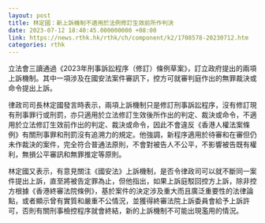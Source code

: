 ```yaml
---
layout: post
title: 林定國：新上訴機制不適用於法例修訂生效前所作判決
date: 2023-07-12 18:40:45.000000000 +08:00
link: https://news.rthk.hk/rthk/ch/component/k2/1708578-20230712.htm
categories: rthk
---
```


立法會三讀通過《2023年刑事訴訟程序（修訂）條例草案》，訂立政府提出的兩項上訴機制。其中一項涉及在國安法案件審訊下，控方可就審判庭作出的無罪裁決或命令提出上訴。

律政司司長林定國發言時表示，兩項上訴機制只是修訂刑事訴訟程序，沒有修訂現有刑事罪行或刑罰，亦只適用於立法修訂生效後所作出的判定、裁決或命令，不適用於立法修訂生效前作出的判定、裁決或命令，因此不會違反《香港人權法案條例》有關刑事罪和刑罰沒有追溯力的規定。他強調，新程序適用於待審和在審但仍未作裁決的案件，完全符合普通法原則，不會對被告人不公平，不影響被告既有權利，無損公平審訊和無罪推定等原則。

林定國又表示，有意見關注《國安法》上訴機制，是否令律政司可以就不斷同一案件提出上訴，直至將被告定罪為止，但他指出，如果上訴庭駁回控方上訴，除非控方根據《香港終審法院條例》，基於案件的決定涉及重大而且廣泛重要性的法律論點，或者顯示曾有實質和嚴重不公情況，並獲得終審法院上訴委員會給予上訴許可，否則有關刑事檢控程序就會終結，新的上訴機制不可能出現濫用的情況。
